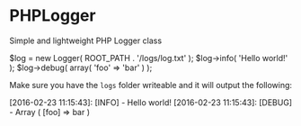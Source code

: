 # PHPLogger
Simple and lightweight PHP Logger class

$log = new Logger( ROOT_PATH . '/logs/log.txt' );
$log->info( 'Hello world!' );
$log->debug( array( 'foo' => 'bar' ) );

Make sure you have the `logs` folder writeable and it will output the following:

[2016-02-23 11:15:43]: [INFO] - Hello world!
[2016-02-23 11:15:43]: [DEBUG] - Array
(
    [foo] => bar
)
